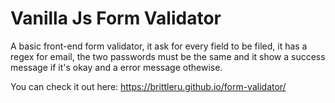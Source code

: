 # Vanilla Js Form Validator
A basic front-end form validator, it ask for every field to be filed, it has a regex for email, the two passwords must be the same and it show a success message if it's okay and a error message othewise.

You can check it out here: https://brittleru.github.io/form-validator/
